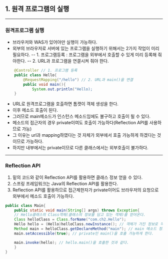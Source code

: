 ## 1. 원격 프로그램의 실행

---

### 원격프로그램 실행

- 브라우저와 WAS가 있어야만 실행이 가능하다.
- 외부의 브라우저로 서버에 있는 프로그램을 실행하기 위해서는 2가지 작업이 미리 필요하다.
  -- 1. 프로그램등록 : 프로그램을 외부에서 호출할 수 있게 미리 등록해 줘야한다.
  -- 2. URL과 프로그램을 연결시켜 줘야 한다.

```java
    @Controller // 1. 프로그램 등록
    public class Hello{
        @RequestMapping("/hello") // 2. URL과 main()을 연결
        public void main(){
            System.out.println("Hello);
    }
```

- URL로 원격프로그램을 호출하면 톰캣이 객체 생성을 한다.
- 이후 메소드 호출이 된다.
- 그러므로 main메소드가 인스턴스 메소드임에도 불구하고 호출이 될 수 있다.
- 메소드의 접근자의 경우 private이여도 호출이 가능하다(Reflection API를 사용하므로 가능)
- 그 이유는 url과 mapping하였다는 것 자체가 외부에서 호출 가능하게 하겠다는 것이므로 가능하다.
- 하지만 내부에서는 private이므로 다른 클래스에서는 외부호출이 불가하다.

---

### Reflection API

1. 밑의 코드와 같이 Reflection API를 활용하면 클래스 정보 얻을 수 있다.
2. 스프링 프레임워크는 Java의 Reflection API를 활용한다.
3. Reflection API를 활용하므로 접근제한자가 private이어도 브라우저의 요청으로 외부에서 메소드 호출이 가능하다.

```java
public class Main{
    public static void main(String[] args) throws Exception{
    // Hello클래스의 Class객체(클래스의 정보를 담고 있는 객체)를 얻어온다.
    Class helloClass = Class.forName("com.ch2.Hello");
    Hello hello = (Hello)helloClass.newInstance(); // 객체가 가진 정보로 객체 생성
    Method main = helloClass.getDeclareMethod("main"); // main 메소드 정보를 가지고 옴
    main.setAccessible(true); // private인 main()을 호출 가능하게 한다.

    main.invoke(hello); // hello.main()을 호출한 것과 같다.
    }
}
```
